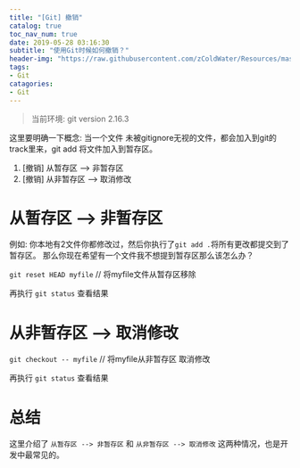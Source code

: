 ```yaml
---
title: "[Git] 撤销"
catalog: true
toc_nav_num: true
date: 2019-05-28 03:16:30
subtitle: "使用Git时候如何撤销？"
header-img: "https://raw.githubusercontent.com/zColdWater/Resources/master/Images/man_smoking.jpg"
tags:
- Git
catagories:
- Git
---
```


> 当前环境: git version 2.16.3

这里要明确一下概念:  当一个文件 未被gitignore无视的文件，都会加入到git的track里来，git add 将文件加入到暂存区。

1. [撤销]  从暂存区 --> 非暂存区  
2. [撤销]  从非暂存区 --> 取消修改  


从暂存区 --> 非暂存区
=======
例如: 你本地有2文件你都修改过，然后你执行了`git add .`将所有更改都提交到了暂存区。 那么你现在希望有一个文件我不想提到暂存区那么该怎么办？  

`git reset HEAD myfile` // 将myfile文件从暂存区移除  

再执行 `git status` 查看结果



从非暂存区 --> 取消修改
=======
`git checkout -- myfile` // 将myfile从非暂存区 取消修改

再执行 `git status` 查看结果



总结
=======
这里介绍了 `从暂存区 --> 非暂存区` 和 `从非暂存区 --> 取消修改` 这两种情况，也是开发中最常见的。

